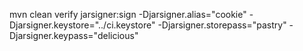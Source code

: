 mvn clean verify  jarsigner:sign -Djarsigner.alias="cookie" -Djarsigner.keystore="../ci.keystore" -Djarsigner.storepass="pastry" -Djarsigner.keypass="delicious"
